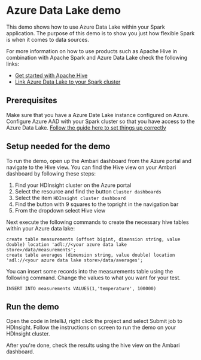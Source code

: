 # Azure Data Lake demo
This demo shows how to use Azure Data Lake within your Spark application.
The purpose of this demo is to show you just how flexible Spark is when it
comes to data sources.

For more information on how to use products such as Apache Hive in combination
with Apache Spark and Azure Data Lake check the following links:

 - [Get started with Apache Hive](https://cwiki.apache.org/confluence/display/Hive/GettingStarted)
 - [Link Azure Data Lake to your Spark cluster](https://azure.microsoft.com/en-us/documentation/articles/data-lake-store-hdinsight-hadoop-use-portal/)

## Prerequisites
Make sure that you have a Azure Date Lake instance configured on Azure.
Configure Azure AAD with your Spark cluster so that you have access to the
Azure Data Lake.
[Follow the guide here to set things up correctly](https://azure.microsoft.com/en-us/documentation/articles/data-lake-store-hdinsight-hadoop-use-portal/)

## Setup needed for the demo
To run the demo, open up the Ambari dashboard from the Azure portal and navigate to the Hive view.
You can find the Hive view on your Ambari dashboard by following these steps:

 1. Find your HDInsight cluster on the Azure portal
 2. Select the resource and find the button `Cluster dashboards`
 3. Select the item `HDInsight cluster dashboard`
 4. Find the button with 9 squares to the topright in the navigation bar
 5. From the dropdown select Hive view

Next execute the following commands to create the necessary hive tables
within your Azure data lake:

```
create table measurements (offset bigint, dimension string, value double) location 'adl://<your azure data lake store>/data/measurements';
create table averages (dimension string, value double) location 'adl://<your azure data lake store>/data/averages';
```

You can insert some records into the measurements table using the following command.
Change the values to what you want for your test.

```
INSERT INTO measurements VALUES(1,'temperature', 100000)
```

## Run the demo
Open the code in IntelliJ, right click the project and select
Submit job to HDInsight. Follow the instructions on screen to run the
demo on your HDInsight cluster.

After you're done, check the results using the hive view
on the Ambari dashboard.
